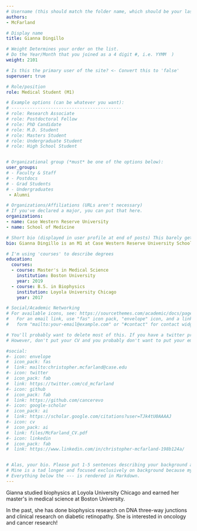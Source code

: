 ```yaml
---
# Username (this should match the folder name, which should be your last name)
authors:
- McFarland

# Display name
title: Gianna Dingillo 

# Weight Determines your order on the list. 
# Do the Year/Month that you joined as a 4 digit #, i.e. YYMM  )
weight: 2101

# Is this the primary user of the site? <- Convert this to 'false'
superuser: true

# Role/position
role: Medical Student (M1)

# Example options (can be whatever you want):
# ------------------------------------------
# role: Research Associate
# role: Postdoctoral Fellow
# role: PhD Candidate
# role: M.D. Student
# role: Masters Student
# role: Undergraduate Student
# role: High School Student


# Organizational group (*must* be one of the options below):
user_groups:
# - Faculty & Staff
# - Postdocs
# - Grad Students
# - Undergraduates 
 - Alumni

# Organizations/Affiliations (URLs aren't necessary)
# If you've declared a major, you can put that here. 
organizations:
- name: Case Western Reserve University
- name: School of Medicine

# Short bio (displayed in user profile at end of posts) This barely gets used, so don't bother. 
bio: Gianna Dingillo is an M1 at Case Western Reserve University School of Medicine. She studied biophysics at Loyola University Chicago and earned her master's in medical science at Boston University. In the past, she has done biophysics research on DNA three-way junctions and clinical research on diabetic retinopathy. She is interested in oncology and cancer research! 

# I'm using 'courses' to describe degrees
education:
  courses:
  - course: Master's in Medical Science
    institution: Boston University
    year: 2019
  - course: B.S. in Biophysics
    institution: Loyola University Chicago
    year: 2017

# Social/Academic Networking
# For available icons, see: https://sourcethemes.com/academic/docs/page-builder/#icons
#   For an email link, use "fas" icon pack, "envelope" icon, and a link in the
#   form "mailto:your-email@example.com" or "#contact" for contact widget.

# You'll probably want to delete most of this. If you have a twitter presence or active linkedin/githup, please add.
# However, don't put your CV and you probably don't want to put your email, unless you're ready for a bit of spam. 

#social:
#- icon: envelope
#  icon_pack: fas
#  link: mailto:christopher.mcfarland@case.edu
#- icon: twitter
#  icon_pack: fab
#  link: https://twitter.com/cd_mcfarland
#- icon: github
#  icon_pack: fab
#  link: https://github.com/cancerevo
#- icon: google-scholar
#  icon_pack: ai
#  link: https://scholar.google.com/citations?user=TJk4tU0AAAAJ
#- icon: cv
#  icon_pack: ai
#  link: files/McFarland_CV.pdf
#- icon: linkedin
#  icon_pack: fab
#  link: https://www.linkedin.com/in/christopher-mcfarland-198b124a/


# Alas, your bio. Please put 1-5 sentences describing your background and 1-5 sentences describing your interests.
# Mine is a tad longer and focused exclusively on background because my research interests are elsewhere on the site.
# Everything below the --- is rendered in Markdown. 
---
```


Gianna studied biophysics at Loyola University Chicago and earned her master's in medical science at Boston University. 
<!--more--> 
<!--- The line above ends your frontpage summary. If your bio is 3 sentences or less, just remove it (you don't need a 'read more'). -->
In the past, she has done biophysics research on DNA three-way junctions and clinical research on diabetic retinopathy. 
She is interested in oncology and cancer research! 

